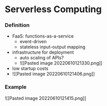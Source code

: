 # Serverless Computing
### Definition
+ FaaS: functions-as-a-service
	+ event-driven
	+ stateless input-output mapping
+ infrastructure for deployment
	+ auto scaling of APIs?
	+ ![[Pasted image 20220610121330.png]]
+ low startup costs
+ ![[Pasted image 20220610121406.png]]

### Example
![[Pasted image 20220610121415.png]]

